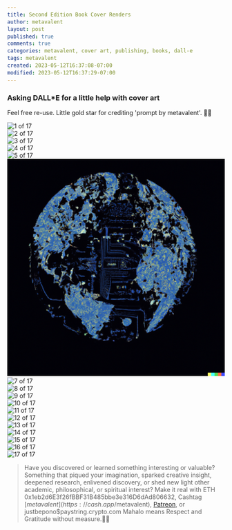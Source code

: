 ```yaml
---
title: Second Edition Book Cover Renders
author: metavalent
layout: post
published: true
comments: true
categories: metavalent, cover art, publishing, books, dall-e
tags: metavalent
created: 2023-05-12T16:37:08-07:00
modified: 2023-05-12T16:37:29-07:00
---
```


### Asking DALL*E for a little help with cover art

Feel free re-use. Little gold star for crediting 'prompt by metavalent'. 🙏🏼 

![1 of 17](/assets/images/DALL·E·2023-05-12-10.42.45.png "1 of 17")
<br />
![2 of 17](/assets/images/DALL·E·2023-05-12-10.42.58.png "2 of 17")
<br />
![3 of 17](/assets/images/DALL·E·2023-05-12-10.43.02.png "3 of 17")
<br />
![4 of 17](/assets/images/DALL·E·2023-05-12-10.43.07.png "4 of 17")
<br />
![5 of 17](/assets/images/DALL·E·2023-05-12-10.50.35.png "5 of 17")
<br />
![6 of 17](/assets/images/DALL·E·2023-05-12-10.50.38.png "6 of 17")
<br />
![7 of 17](/assets/images/DALL·E·2023-05-12-10.50.42.png "7 of 17")
<br />
![8 of 17](/assets/images/DALL·E·2023-05-12-10.50.45.png "8 of 17")
<br />
![9 of 17](/assets/images/DALL·E·2023-05-12-10.51.47.png "9 of 17")
<br />
![10 of 17](/assets/images/DALL·E·2023-05-12-11.07.37.png "10 of 17")
<br />
![11 of 17](/assets/images/DALL·E·2023-05-12-11.07.42.pngg "11 of 17")
<br />
![12 of 17](/assets/images/DALL·E·2023-05-12-11.07.43.png "12 of 17")
<br />
![13 of 17](/assets/images/DALL·E·2023-05-12-11.07.48.png "13 of 17")
<br />
![14 of 17](/assets/images/DALL·E·2023-05-12-11.08.42.png "14 of 17")
<br />
![15 of 17](/assets/images/DALL·E·2023-05-12-11.08.44.png "15 of 17")
<br />
![16 of 17](/assets/images/DALL·E·2023-05-12-11.08.46.png "16 of 17")
<br />
![17 of 17](/assets/images/DALL·E·2023-05-12-10.42.49.png "17 of 17")

<p></p>
<p></p>
<p></p>

> Have you discovered or learned something interesting or valuable? Something that piqued your imagination, sparked creative insight, deepened research, enlivened discovery, or shed new light other academic, philosophical, or spiritual interest? Make it real with ETH 0x1eb2d6E3f26fBBF31B485bbe3e316D6dAd806632, Cashtag [$metavalent](https://cash.app/$metavalent), [Patreon](https://patreon.com/metavalent), or justbepono$paystring.crypto.com Mahalo means Respect and Gratitude without measure.🙏🏼


